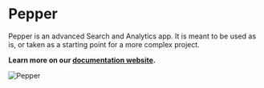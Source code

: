 # Pepper

Pepper is an advanced Search and Analytics app. It is meant to be used as is, or taken as a starting point for a more complex project.

**Learn more on our [documentation website](https://sinequa.github.io/sba-angular/apps/3-pepper.html).**

![Pepper](/docs/assets/modules/pepper.png)
